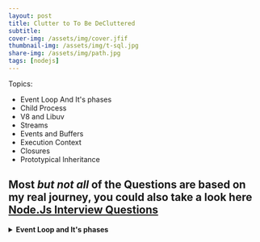 ```yaml
---
layout: post
title: Clutter to To Be DeCluttered
subtitle: 
cover-img: /assets/img/cover.jfif
thumbnail-img: /assets/img/t-sql.jpg
share-img: /assets/img/path.jpg
tags: [nodejs]
---
```

Topics:

- Event Loop And It's phases
- Child Process
- V8 and Libuv
- Streams
- Events and Buffers
- Execution Context
- Closures
- Prototypical Inheritance

Most _but not all_ of the Questions are based on my real journey, you could also take a look here <a href="https://www.fullstack.cafe/interview-questions/nodejs">Node.Js Interview Questions</a>
---------------------------------------------------------------------------

<details>
<summary><strong>Event Loop and It's phases</strong></summary>

--------------------------------------------------------------------

<details>
    <summary><strong>misc</strong></summary>
Node Globals

setTimeout()

clearTimeout()

clearInterval()

setInterva()

we've also global

global.setTimeout();

variable are not added to the global object

```js
let my_var = 13;
_;

console.log(global.my_var); // undefine
```
